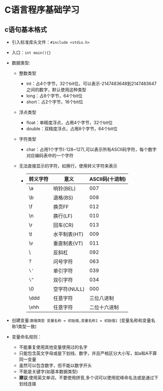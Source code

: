 # C语言程序基础学习

## c语句基本格式

* 引入标准库头文件：`#include <stdio.h>`

* 入口：`int main(){}`

* 数据类型:

  * 整数类型

    * int：占4个字节，32个bit位，可以表示-2147483648到2147483647之间的数字，默认使用这种类型
    * long：占8个字节，64个bit位
    * short：占2个字节，16个bit位

  * 浮点类型

    * float：单精度浮点，占用4个字节，32个bit位
    * double：双精度浮点，占用8个字节，64个bit位

  * 字符类型

    * char：占用1个字节(-128~127),可以表示所有ASCII码字符，每个数字对应编码表中的一个字符

  * 无法直接显示的字符，如换行，使用转义字符来表示

    * | 转义字符 | 意义         | ASCII码(十进制) |
      | -------- | ------------ | --------------- |
      | \a       | 响铃(BEL)    | 007             |
      | \b       | 退格(BS)     | 008             |
      | \f       | 换页FF       | 012             |
      | \n       | 换行(LF)     | 010             |
      | \r       | 回车(CR)     | 013             |
      | \t       | 水平制表(HT) | 009             |
      | \v       | 垂直制表(VT) | 011             |
      | \\       | 反斜杠       | 092             |
      | \?       | 问号字符     | 063             |
      | `\'`     | 单引字符     | 039             |
      | `\"`     | 双引字符     | 034             |
      | \0       | 空字符(NULL) | 000             |
      | \ddd     | 任意字符     | 三位八进制      |
      | \xhh     | 任意字符     | 二位十六进制    |

* 创建变量:`数据类型 变量名称 = 初始值,变量名称1 = 初始值1 `(变量名称和变量名称1类型一致)

* 变量命名规则：

  * 不能重复使用其他变量使用过的名字
  * 只能包含英文字母或是下划线、数字，并且严格区分大小写，如a和A不算同一变量
  * 虽然可以包含数字，但不能以数字开头
  * 不能是关键字(如基本数据类型)
  * **建议**:使用英文单词，不要使用拼音,多个词可以使用驼峰命名法或是通过下划线连接